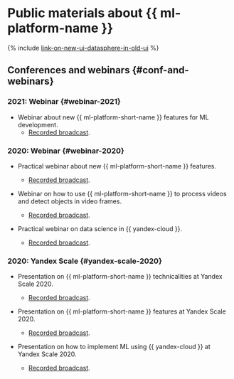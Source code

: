 # Public materials about {{ ml-platform-name }}

{% include [link-on-new-ui-datasphere-in-old-ui](../_includes/datasphere/datasphere-old-note.md) %}

## Conferences and webinars {#conf-and-webinars}

### 2021: Webinar {#webinar-2021}

- Webinar about new {{ ml-platform-short-name }} features for ML development.
   - [Recorded broadcast](https://youtu.be/udZcoKwb6aM).

### 2020: Webinar {#webinar-2020}

- Practical webinar about new {{ ml-platform-short-name }} features.
   - [Recorded broadcast](https://youtu.be/70lIkTJjAZU).

- Webinar on how to use {{ ml-platform-short-name }} to process videos and detect objects in video frames.
   - [Recorded broadcast](https://youtu.be/55qc9YHbVwE).

- Practical webinar on data science in {{ yandex-cloud }}. 
   - [Recorded broadcast](https://youtu.be/5o5OJOwDfaU).

### 2020: Yandex Scale {#yandex-scale-2020}

- Presentation on {{ ml-platform-short-name }} technicalities at Yandex Scale 2020.
   - [Recorded broadcast](https://youtu.be/5y2-x9GcITs).

- Presentation on {{ ml-platform-short-name }} features at Yandex Scale 2020.
   - [Recorded broadcast](https://youtu.be/MtXpZ4RZAjk).

- Presentation on how to implement ML using {{ yandex-cloud }} at Yandex Scale 2020.
   - [Recorded broadcast](https://youtu.be/MxuABVNZV38).